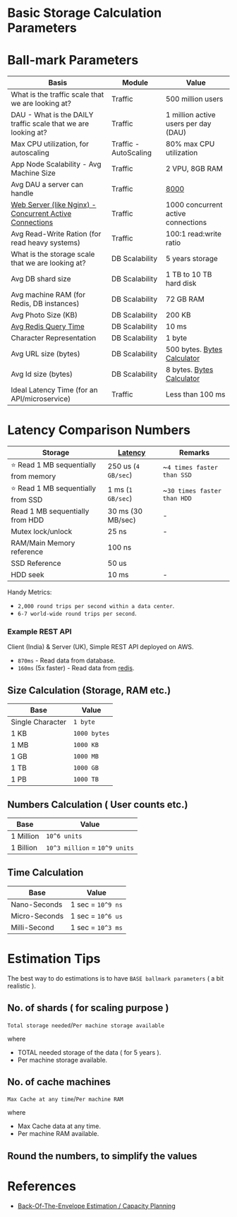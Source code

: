 # Basic Storage Calculation Parameters

# Ball-mark Parameters

| Basis                                                                                                                                                                                 | Module                         | Value                                                                                                               |
|---------------------------------------------------------------------------------------------------------------------------------------------------------------------------------------|--------------------------------|---------------------------------------------------------------------------------------------------------------------|
| What is the traffic scale that we are looking at?                                                                                                                                     | Traffic                        | 500 million users                                                                                                   |
| DAU - What is the DAILY traffic scale that we are looking at?                                                                                                                         | Traffic                        | 1 million active users per day (DAU)                                                                                |
| Max CPU utilization, for autoscaling                                                                                                                                                  | Traffic - AutoScaling          | 80% max CPU utilization                                                                                             |
| App Node Scalability - Avg Machine Size                                                                                                                                               | Traffic                        | 2 VPU, 8GB RAM                                                                                                      |
| Avg DAU a server can handle                                                                                                                                                           | Traffic                        | [8000](https://www.educative.io/courses/grokking-modern-system-design-interview-for-engineers-managers/RM8v5w9WP9L) |
| [Web Server (like Nginx) - Concurrent Active Connections](https://www.linode.com/community/questions/22200/nodebalancers-are-supposed-to-handle-10000-maximum-concurrent-connections) | Traffic                        | 1000 concurrent active connections                                                                                  |
| Avg Read-Write Ration (for read heavy systems)                                                                                                                                        | Traffic                        | 100:1 read:write ratio                                                                                              |
| What is the storage scale that we are looking at?                                                                                                                                     | DB Scalability                 | 5 years storage                                                                                                     |
| Avg DB shard size                                                                                                                                                                     | DB Scalability                 | 1 TB to 10 TB hard disk                                                                                             |
| Avg machine RAM (for Redis, DB instances)                                                                                                                                             | DB Scalability                 | 72 GB RAM                                                                                                           |
| Avg Photo Size (KB)                                                                                                                                                                   | DB Scalability                 | 200 KB                                                                                                              |
| [Avg Redis Query Time](https://redis.io/docs/management/optimization/latency/)                                                                                                        | DB Scalability                 | 10 ms                                                                                                               |
| Character Representation                                                                                                                                                              | DB Scalability                 | 1 byte                                                                                                              |
| Avg URL size (bytes)                                                                                                                                                                  | DB Scalability                 | 500 bytes. [Bytes Calculator](https://mothereff.in/byte-counter)                                                    |
| Avg Id size (bytes)                                                                                                                                                                   | DB Scalability                 | 8 bytes. [Bytes Calculator](https://mothereff.in/byte-counter)                                                      |
| Ideal Latency Time (for an API/microservice)                                                                                                                                          | Traffic                        | Less than 100 ms                                                                                                    |

# Latency Comparison Numbers

| Storage                                   | [Latency](https://github.com/donnemartin/system-design-primer#latency-numbers-every-programmer-should-know) | Remarks                     |
|-------------------------------------------|------------------------------------------------------------------------------------------------------------|-----------------------------|
| :star: Read 1 MB sequentially from memory | 250 us (`4 GB/sec`)                                                                                        | ~`4 times faster than SSD`  |
| :star: Read 1 MB sequentially from SSD    | 1 ms (`1 GB/sec`)                                                                                          | ~`30 times faster than HDD` |
| Read 1 MB sequentially from HDD           | 30 ms (30 MB/sec)                                                                                          | -                           |
| Mutex lock/unlock                         | 25 ns                                                                                                      | -                           |
| RAM/Main Memory reference                 | 100 ns                                                                                         |                             |
| SSD Reference                             | 50 us                                                                                                      |                             |
| HDD seek                                  | 10 ms                                                                                                      | -                           |

Handy Metrics:
- `2,000 round trips per second within a data center`.
- `6-7 world-wide round trips per second`.

### Example REST API

Client (India) & Server (UK), Simple REST API deployed on AWS.
- `870ms` - Read data from database. 
- `160ms` (5x faster) - Read data from [redis](3_DatabaseComponents/In-Memory-Cache/Redis).

## Size Calculation (Storage, RAM etc.)

| Base             | Value        | 
|------------------|--------------|
| Single Character | `1 byte`     |
| 1 KB             | `1000 bytes` |
| 1 MB             | `1000 KB`    |
| 1 GB             | `1000 MB`    |
| 1 TB             | `1000 GB`    |
| 1 PB             | `1000 TB`    |

## Numbers Calculation ( User counts etc.)

| Base      | Value                         | 
|-----------|-------------------------------|
| 1 Million | `10^6 units`                  |
| 1 Billion | `10^3 million` = `10^9 units` |

## Time Calculation

| Base          | Value             | 
|---------------|-------------------|
| Nano-Seconds  | 1 sec = `10^9 ns` |
| Micro-Seconds | 1 sec = `10^6 us` |
| Milli-Second  | 1 sec = `10^3 ms` |

# Estimation Tips
The best way to do estimations is to have `BASE ballmark parameters` ( a bit realistic ).

## No. of shards ( for scaling purpose )

`Total storage needed`/`Per machine storage available`

where
  - TOTAL needed storage of the data ( for 5 years ).
  - Per machine storage available.

## No. of cache machines

`Max Cache at any time`/`Per machine RAM`

where
  - Max Cache data at any time.
  - Per machine RAM available.

## Round the numbers, to simplify the values

# References
- [Back-Of-The-Envelope Estimation / Capacity Planning](https://www.youtube.com/watch?v=UC5xf8FbdJc)

